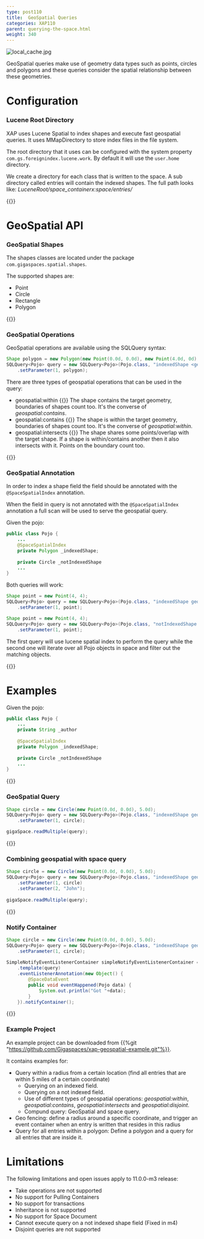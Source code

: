 ```yaml
---
type: post110
title:  GeoSpatial Queries
categories: XAP110
parent: querying-the-space.html
weight: 340
---
```


![local_cache.jpg](/attachment_files/under-construction.jpeg)


GeoSpatial queries make use of geometry data types such as points, circles and polygons and these queries consider the spatial relationship between these geometries.

# Configuration

### Lucene Root Directory

XAP uses Lucene Spatial to index shapes and execute fast geospatial queries. It uses MMapDirectory to store index files in the file system. 

The root directory that it uses can be configured with the system property `com.gs.foreignindex.lucene.work`. By default it will use the `user.home` directory.

We create a directory for each class that is written to the space. A sub directory called entries will contain the indexed shapes. The full path looks like: *LuceneRoot/space_containerx:space/entries/*

{{<wbr>}}

# GeoSpatial API


### GeoSpatial Shapes

The shapes classes are located under the package `com.gigaspaces.spatial.shapes`. 

The supported shapes are:

* Point
* Circle
* Rectangle
* Polygon

{{<wbr>}}

### GeoSpatial Operations

GeoSpatial operations are available using the SQLQuery syntax:

```java
Shape polygon = new Polygon(new Point(0.0d, 0.0d), new Point(4.0d, 0d), new Point(4, 4), new Point(0, 4));
SQLQuery<Pojo> query = new SQLQuery<Pojo>(Pojo.class, "indexedShape <geospatial operation> ? ")
	.setParameter(1, polygon);         
```

There are three types of geospatial operations that can be used in the query:

* geospatial:within
{{<wbr>}} The shape contains the target geometry, boundaries of shapes count too. It's the converse of *geospatial:contains*.
* geospatial:contains
{{<wbr>}} The shape is within the target geometry, boundaries of shapes count too. It's the converse of *geospatial:within*.
* geospatial:intersects 
{{<wbr>}} The shape shares some points/overlap with the target shape. If a shape is within/contains another then it also intersects with it. Points on the boundary count too.

{{<wbr>}}

### GeoSpatial Annotation

In order to index a shape field the field should be annotated with the `@SpaceSpatialIndex` annotation.

When the field in query is not annotated with the `@SpaceSpatialIndex` annotation a full scan will be used to serve the geospatial query.

Given the pojo:

```java
public class Pojo {
    ...
    @SpaceSpatialIndex
    private Polygon _indexedShape;
    
    private Circle _notIndexedShape
    ...
}
```

Both queries will work:

```java
Shape point = new Point(4, 4);
SQLQuery<Pojo> query = new SQLQuery<Pojo>(Pojo.class, "indexedShape geospatial:contains ? ")
	.setParameter(1, point);         
```

```java
Shape point = new Point(4, 4);
SQLQuery<Pojo> query = new SQLQuery<Pojo>(Pojo.class, "notIndexedShape geospatial:contains ? ")
	.setParameter(1, point);         
```

The first query will use lucene spatial index to perform the query while the second one will iterate over all Pojo objects in space and filter out the matching objects.

{{<wbr>}}

# Examples

Given the pojo:

```java
public class Pojo {
    ...
    private String _author
    
    @SpaceSpatialIndex
    private Polygon _indexedShape;
    
    private Circle _notIndexedShape
    ...
}
```

{{<wbr>}}

### GeoSpatial Query

```java
Shape circle = new Circle(new Point(0.0d, 0.0d), 5.0d);
SQLQuery<Pojo> query = new SQLQuery<Pojo>(Pojo.class, "indexedShape geospatial:within ?")
    .setParameter(1, circle); 

gigaSpace.readMultiple(query);
```

{{<wbr>}}

### Combining geospatial with space query

```java
Shape circle = new Circle(new Point(0.0d, 0.0d), 5.0d);
SQLQuery<Pojo> query = new SQLQuery<Pojo>(Pojo.class, "indexedShape geospatial:within ? and author = ?")
    .setParameter(1, circle)
    .setParameter(2, "John");
    
gigaSpace.readMultiple(query);
```

{{<wbr>}}

### Notify Container

```java
Shape circle = new Circle(new Point(0.0d, 0.0d), 5.0d);
SQLQuery<Pojo> query = new SQLQuery<Pojo>(Pojo.class, "indexedShape geospatial:within ?")
    .setParameter(1, circle); 
    
SimpleNotifyEventListenerContainer simpleNotifyEventListenerContainer = new SimpleNotifyContainerConfigurer(gigaSpace)
    .template(query)
    .eventListenerAnnotation(new Object() {
        @SpaceDataEvent
        public void eventHappened(Pojo data) {
            System.out.println("Got "+data);
        }
    }).notifyContainer();
```

{{<wbr>}}

### Example Project

An example project can be downloaded from {{%git  "https://github.com/Gigaspaces/xap-geospatial-example.git"%}}.

It contains examples for:

* Query within a radius from a certain location (find all entries that are within 5 miles of a certain coordinate)
	* Querying on an indexed field.
    * Querying on a not indexed field.
    * Use of different types of geospatial operations: *geospatial:within*, *geospatial:contains*, *geospatial:intersects* and *geospatial:disjoint*.
    * Compund query: GeoSpatial and space query.
* Geo fencing: define a radius around a specific coordinate, and trigger an event container when an entry is written that resides in this radius
* Query for all entries within a polygon: Define a polygon and a query for all entries that are inside it. 

# Limitations

The following limitations and open issues apply to 11.0.0-m3 release:

* Take operations are not supported
* No support for Pulling Containers
* No support for transactions
* Inheritance is not supported
* No support for Space Document
* Cannot execute query on a not indexed shape field (Fixed in m4)
* Disjoint queries are not supported